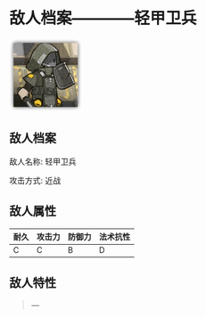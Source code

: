 # 敌人档案————轻甲卫兵

![轻甲卫兵](./eneIcons/轻甲卫兵.png)

## 敌人档案

敌人名称: 轻甲卫兵

攻击方式: 近战

## 敌人属性

| 耐久      | 攻击力  | 防御力 | 法术抗性 |
|---------|------|-----|------|
| C | C | B | D |

## 敌人特性
> —
